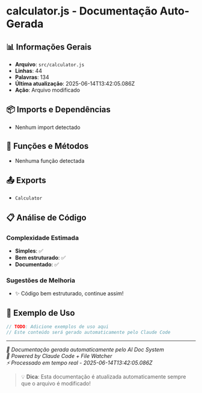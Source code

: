 # calculator.js - Documentação Auto-Gerada

## 📊 Informações Gerais
- **Arquivo**: `src/calculator.js`
- **Linhas**: 44
- **Palavras**: 134
- **Última atualização**: 2025-06-14T13:42:05.086Z
- **Ação**: Arquivo modificado

## 📦 Imports e Dependências
- Nenhum import detectado

## 🔧 Funções e Métodos
- Nenhuma função detectada

## 📤 Exports
- `Calculator`

## 📋 Análise de Código

### Complexidade Estimada
- **Simples**: ✅
- **Bem estruturado**: ✅
- **Documentado**: ✅

### Sugestões de Melhoria
- ✨ Código bem estruturado, continue assim!

## 🚀 Exemplo de Uso
```js
// TODO: Adicione exemplos de uso aqui
// Este conteúdo será gerado automaticamente pelo Claude Code
```

---
*📡 Documentação gerada automaticamente pelo AI Doc System*  
*🤖 Powered by Claude Code + File Watcher*  
*⚡ Processado em tempo real - 2025-06-14T13:42:05.086Z*

> 💡 **Dica**: Esta documentação é atualizada automaticamente sempre que o arquivo é modificado!
